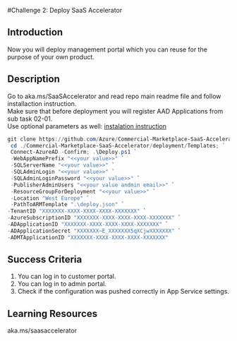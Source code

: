 #Challenge 2: Deploy SaaS Accelerator

## Introduction
Now you will deploy management portal which you can reuse for the purpose of your own product.

## Description
Go to aka.ms/SaaSAccelerator and read repo main readme file and follow installaction instruction.<br>
Make sure that before deployment you will register AAD Applications from sub task 02-01.<br>
Use optional parameters as well: [instalation instruction](https://github.com/Azure/Commercial-Marketplace-SaaS-Accelerator/blob/main/docs/Installation-Instructions.md)<br>

```PowerShell
git clone https://github.com/Azure/Commercial-Marketplace-SaaS-Accelerator.git -b main --depth 1; `
 cd ./Commercial-Marketplace-SaaS-Accelerator/deployment/Templates; `
 Connect-AzureAD -Confirm; .\Deploy.ps1 `
 -WebAppNamePrefix "<<your value>>" `
 -SQLServerName "<<your value>>" `
 -SQLAdminLogin "<<your value>>" `
 -SQLAdminLoginPassword "<<your value>>" `
 -PublisherAdminUsers "<<your value andmin email>>" `
 -ResourceGroupForDeployment "<<your value>>" `
 -Location "West Europe" `
 -PathToARMTemplate ".\deploy.json" `
-TenantID "XXXXXXX-XXXX-XXXX-XXXX-XXXXXXX" `
-AzureSubscriptionID "XXXXXXX-XXXX-XXXX-XXXX-XXXXXXX" `
-ADApplicationID "XXXXXXX-XXXX-XXXX-XXXX-XXXXXXX" `
-ADApplicationSecret "XXXXXXX~E_XXXXXXX5qXCjwXXXXXXX" `
-ADMTApplicationID "XXXXXXX-XXXX-XXXX-XXXX-XXXXXXX" 
```
## Success Criteria
1. You can log in to customer portal.
2. You can log in to admin portal.
3. Check if the configuration was pushed correctly in App Service settings.

## Learning Resources
aka.ms/saasaccelerator